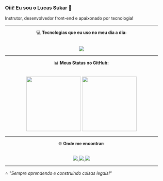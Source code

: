### Oiii! Eu sou o Lucas Sukar 👋  
Instrutor, desenvolvedor front-end e apaixonado por tecnologia!

---

<div align="center">

💻 **Tecnologias que eu uso no meu dia a dia:**  
<br>

<img src="https://skillicons.dev/icons?i=js,ts,react,html,css,python,cs,git,github" /><br>

---

📊 **Meus Status no GitHub:**  
<br>

<img height="180em" src="https://github-readme-stats.vercel.app/api?username=LucasSukar&show_icons=true&theme=radical&include_all_commits=true&count_private=true"/>
<img height="180em" src="https://github-readme-stats.vercel.app/api/top-langs/?username=LucasSukar&layout=compact&langs_count=8&theme=radical"/>

---

🌐 **Onde me encontrar:**  
<br>

<a href="https://www.instagram.com/lucassukar" target="_blank">
  <img src="https://img.shields.io/badge/Instagram-%23E4405F.svg?style=for-the-badge&logo=instagram&logoColor=white"/>
</a>
<a href="mailto:lucassukar07@gmail.com" target="_blank">
  <img src="https://img.shields.io/badge/Gmail-%23EA4335.svg?style=for-the-badge&logo=gmail&logoColor=white"/>
</a>
<a href="https://www.linkedin.com/in/lucas-sukar-3b405128a" target="_blank">
  <img src="https://img.shields.io/badge/LinkedIn-%230077B5.svg?style=for-the-badge&logo=linkedin&logoColor=white"/>
</a>

</div>

---

⭐ *"Sempre aprendendo e construindo coisas legais!"*
